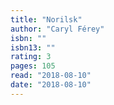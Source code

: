```yaml
---
title: "Norilsk"
author: "Caryl Férey"
isbn: ""
isbn13: ""
rating: 3
pages: 105
read: "2018-08-10"
date: "2018-08-10"
---
```


